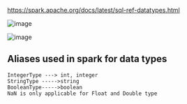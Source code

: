 https://spark.apache.org/docs/latest/sql-ref-datatypes.html

![image](https://user-images.githubusercontent.com/52529498/200431648-93d8d63c-f047-4f73-8a90-0c11ddf8e290.png)

![image](https://user-images.githubusercontent.com/52529498/200431807-b4312f52-bb81-4c56-b594-14bf71bee364.png)

## Aliases used in spark for data types
```
IntegerType ---> int, integer
StringType ----->string
BooleanType----->boolean
NaN is only applicable for Float and Double type
```
